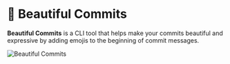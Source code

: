 # 🌌 Beautiful Commits

**Beautiful Commits** is a CLI tool that helps make your commits beautiful and expressive by adding emojis to the beginning of commit messages.

![Beautiful Commits](https://img.shields.io/badge/version-0.1.0-blue.svg)



